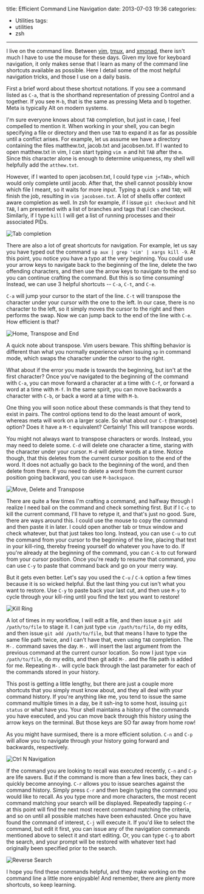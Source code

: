 title: Efficient Command Line Navigation
date: 2013-07-03 19:36
categories:
  - Utilities
tags:
  - utilities
  - zsh
---

I live on the command line. Between [vim](http://www.vim.org/), [tmux](http://tmux.sourceforge.net/), and [xmonad](http://xmonad.org/), there isn't much I have to use the mouse for these days. Given my love for keyboard navigation, it only makes sense that I learn as many of the command line shortcuts available as possible. Here I detail some of the most helpful navigation tricks, and those I use on a daily basis.<!-- more -->

First a brief word about these shortcut notations. If you see a command listed as `C-a`, that is the shorthand representation of pressing Control and a together. If you see `M-b`, that is the same as pressing Meta and b together. Meta is typically Alt on modern systems.

I'm sure everyone knows about `TAB` completion, but just in case, I feel compelled to mention it. When working in your shell, you can begin specifying a file or directory and then use `TAB` to expand it as far as possible until a conflict arises. For example, let us assume we have a directory containing the files matthew.txt, jacob.txt and jacobsen.txt. If I wanted to open matthew.txt in vim, I can start typing `vim m` and hit `TAB` after the `m`. Since this character alone is enough to determine uniqueness, my shell will helpfully add the `atthew.txt`.

However, if I wanted to open jacobsen.txt, I could type `vim j<TAB>`, which would only complete until jacob. After that, the shell cannot possibly know which file I meant, so it waits for more input. Typing a quick `s` and `TAB`; will finish the job, resulting in `vim jacobsen.txt`. A lot of shells offer context aware completion as well. In zsh for example, if I issue `git checkout` and hit `TAB`, I am presented with a list of branches and tags that I can checkout. Similarly, if I type `kill` I will get a list of running processes and their associated PIDs.

![Tab completion](/assets/images/posts/efficient-command-line-navigation/tab-completion.gif)

There are also a lot of great shortcuts for navigation. For example, let us say you have typed out the command `sp aux | grep 'vim' | xargs kill -9`. At this point, you notice you have a typo at the very beginning. You could use your arrow keys to navigate back to the beginning of the line, delete the two offending characters, and then use the arrow keys to navigate to the end so you can continue crafting the command. But this is so time consuming! Instead, we can use 3 helpful shortcuts -- `C-a`, `C-t`, and `C-e`.

`C-a` will jump your cursor to the start of the line. `C-t` will transpose the character under your cursor with the one to the left. In our case, there is no character to the left, so it simply moves the cursor to the right and then performs the swap. Now we can jump back to the end of the line with `C-e`. How efficient is that?

![Home, Transpose and End](/assets/images/posts/efficient-command-line-navigation/home-transpose-end.gif)

A quick note about transpose. Vim users beware. This shifting behavior is different than what you normally experience when issuing `xp` in command mode, which swaps the character under the cursor to the right.

What about if the error you made is towards the beginning, but isn't at the first character? Once you've navigated to the beginning of the command with `C-a`, you can move forward a character at a time with `C-f`, or forward a word at a time with `M-f`. In the same spirit, you can move backwards a character with `C-b`, or back a word at a time with `M-b`.

One thing you will soon notice about these commands is that they tend to exist in pairs. The control options tend to do the least amount of work, whereas meta will work on a larger scale. So what about our `C-t` (transpose) option? Does it have a `M-t` equivalent? Certainly! This will transpose words.

You might not always want to transpose characters or words. Instead, you may need to delete some. `C-d` will delete one character a time, staring with the character under your cursor. `M-d` will delete words at a time. Notice though, that this deletes from the current cursor position to the end of the word. It does not actually go back to the beginning of the word, and then delete from there. If you need to delete a word from the current cursor position going backward, you can use `M-backspace`.

![Move, Delete and Transpose](/assets/images/posts/efficient-command-line-navigation/move-delete-transpose.gif)

There are quite a few times I'm crafting a command, and halfway through I realize I need bail on the command and check something first. But if I `C-c` to kill the current command, I'll have to retype it, and that's just no good. Sure, there are ways around this. I could use the mouse to copy the command and then paste it in later. I could open another tab or tmux window and check whatever, but that just takes too long. Instead, you can use `C-u` to cut the command from your cursor to the beginning of the line, placing that text in your kill-ring, thereby freeing yourself do whatever you have to do. If you're already at the beginning of the command, you can `C-k` to cut forward from your cursor position. Once you're ready to resume that command, you can use `C-y` to paste that command back and go on your merry way.

But it gets even better. Let's say you used the `C-u` / `C-k` option a few times because it is so wicked helpful. But the last thing you cut isn't what you want to restore. Use `C-y` to paste back your last cut, and then use `M-y` to cycle through your kill-ring until you find the text you want to restore!

![Kill Ring](/assets/images/posts/efficient-command-line-navigation/kill-ring.gif)

A lot of times in my workflow, I will edit a file, and then issue a `git add /path/to/file` to stage it. I can just type `vim /path/to/file`, do my edits, and then issue `git add /path/to/file`, but that means I have to type the same file path twice, and I can't have that, even using `TAB` completion. The `M-.` command saves the day. `M-.` will insert the last argument from the previous command at the current cursor location. So now I just type `vim /path/to/file`, do my edits, and then git add `M-.` and the file path is added for me. Repeating `M-.` will cycle back through the last parameter for each of the commands stored in your history.

This post is getting a little lengthy, but there are just a couple more shortcuts that you simply must know about, and they all deal with your command history. If you're anything like me, you tend to issue the same command multiple times in a day, be it ssh-ing to some host, issuing `git status` or what have you. Your shell maintains a history of the commands you have executed, and you can move back through this history using the arrow keys on the terminal. But those keys are SO far away from home row!

As you might have surmised, there is a more efficient solution. `C-n` and `C-p` will allow you to navigate through your history going forward and backwards, respectively.

![Ctrl N Navigation](/assets/images/posts/efficient-command-line-navigation/ctrl-n-navigation.gif)

If the command you are looking to recall was executed recently, `C-n` and `C-p` are life savers. But if the command is more than a few lines back, they can quickly become annoying. `C-r` allows you to issue searches against the command history. Simply press `C-r` and then begin typing the command you would like to recall. As you type more and more characters, the most recent command matching your search will be displayed. Repeatedly tapping `C-r` at this point will find the next most recent command matching the criteria, and so on until all possible matches have been exhausted. Once you have found the command of interest, `C-j` will execute it. If you'd like to select the command, but edit it first, you can issue any of the navigation commands mentioned above to select it and start editing. Or, you can type `C-g` to abort the search, and your prompt will be restored with whatever text had originally been specified prior to the search.

![Reverse Search](/assets/images/posts/efficient-command-line-navigation/reverse-search.gif)

I hope you find these commands helpful, and they make working on the command line a little more enjoyable!  And remember, there are plenty more shortcuts, so keep learning.
